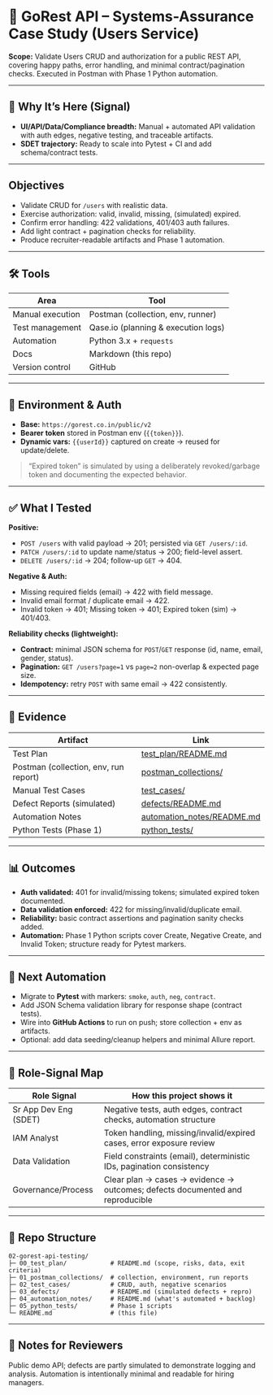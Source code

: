 # 🧪 GoRest API – Systems-Assurance Case Study (Users Service)

**Scope:** Validate Users CRUD and authorization for a public REST API, covering happy paths, error handling, and minimal contract/pagination checks. Executed in Postman with Phase 1 Python automation.

---

## 🎯 Why It’s Here (Signal)
- **UI/API/Data/Compliance breadth:** Manual + automated API validation with auth edges, negative testing, and traceable artifacts.  
- **SDET trajectory:** Ready to scale into Pytest + CI and add schema/contract tests.

---

## Objectives
- Validate CRUD for `/users` with realistic data.  
- Exercise authorization: valid, invalid, missing, (simulated) expired.  
- Confirm error handling: 422 validations, 401/403 auth failures.  
- Add light contract + pagination checks for reliability.  
- Produce recruiter-readable artifacts and Phase 1 automation.  

---

## 🛠️ Tools
| Area              | Tool                                |
|-------------------|-------------------------------------|
| Manual execution  | Postman (collection, env, runner)   |
| Test management   | Qase.io (planning & execution logs) |
| Automation        | Python 3.x + `requests`             |
| Docs              | Markdown (this repo)                |
| Version control   | GitHub                              |

---

## 🔐 Environment & Auth
- **Base:** `https://gorest.co.in/public/v2`  
- **Bearer token** stored in Postman env (`{{token}}`).  
- **Dynamic vars:** `{{userId}}` captured on create → reused for update/delete.  

> “Expired token” is simulated by using a deliberately revoked/garbage token and documenting the expected behavior.

---

## ✅ What I Tested

**Positive:**  
- `POST /users` with valid payload → 201; persisted via `GET /users/:id`.  
- `PATCH /users/:id` to update name/status → 200; field-level assert.  
- `DELETE /users/:id` → 204; follow-up `GET` → 404.  

**Negative & Auth:**  
- Missing required fields (email) → 422 with field message.  
- Invalid email format / duplicate email → 422.  
- Invalid token → 401; Missing token → 401; Expired token (sim) → 401/403.  

**Reliability checks (lightweight):**  
- **Contract:** minimal JSON schema for `POST`/`GET` response (id, name, email, gender, status).  
- **Pagination:** `GET /users?page=1` vs `page=2` non-overlap & expected page size.  
- **Idempotency:** retry `POST` with same email → 422 consistently.  

---

## 📂 Evidence
| Artifact | Link                                                          |
|----------|---------------------------------------------------------------|
| Test Plan | [test_plan/README.md](../00_test_plan/README.md)              |
| Postman (collection, env, run report) | [postman_collections/](../01_postman_collections/)            |
| Manual Test Cases | [test_cases/](../02_test_cases/)                              |
| Defect Reports (simulated) | [defects/README.md](../03_defects/README.md)                  |
| Automation Notes | [automation_notes/README.md](../04_automation_notes/README.md) |
| Python Tests (Phase 1) | [python_tests/](../05_python_tests/) |                         |

---

## 📊 Outcomes
- **Auth validated:** 401 for invalid/missing tokens; simulated expired token documented.  
- **Data validation enforced:** 422 for missing/invalid/duplicate email.  
- **Reliability:** basic contract assertions and pagination sanity checks added.  
- **Automation:** Phase 1 Python scripts cover Create, Negative Create, and Invalid Token; structure ready for Pytest markers.  

---

## 🔮 Next Automation
- Migrate to **Pytest** with markers: `smoke`, `auth`, `neg`, `contract`.  
- Add JSON Schema validation library for response shape (contract tests).  
- Wire into **GitHub Actions** to run on push; store collection + env as artifacts.  
- Optional: add data seeding/cleanup helpers and minimal Allure report.  

---

## 🧩 Role-Signal Map
| Role Signal             | How this project shows it |
|--------------------------|---------------------------|
| Sr App Dev Eng (SDET)   | Negative tests, auth edges, contract checks, automation structure |
| IAM Analyst             | Token handling, missing/invalid/expired cases, error exposure review |
| Data Validation         | Field constraints (email), deterministic IDs, pagination consistency |
| Governance/Process      | Clear plan → cases → evidence → outcomes; defects documented and reproducible |

---

## 📁 Repo Structure
```text
02-gorest-api-testing/
├─ 00_test_plan/            # README.md (scope, risks, data, exit criteria)
├─ 01_postman_collections/  # collection, environment, run reports
├─ 02_test_cases/           # CRUD, auth, negative scenarios
├─ 03_defects/              # README.md (simulated defects + repro)
├─ 04_automation_notes/     # README.md (what's automated + backlog)
├─ 05_python_tests/         # Phase 1 scripts
└─ README.md                # (this file)
```


---

## 📝 Notes for Reviewers
Public demo API; defects are partly simulated to demonstrate logging and analysis. Automation is intentionally minimal and readable for hiring managers.
